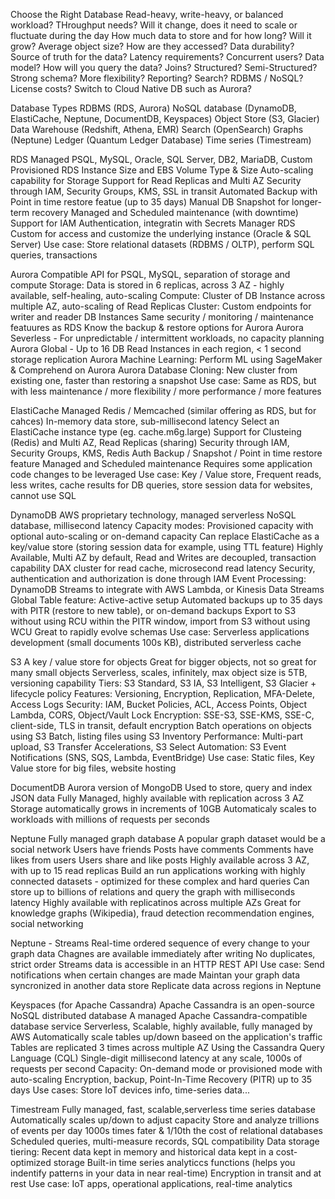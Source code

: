 Choose the Right Database
    Read-heavy, write-heavy, or balanced workload? THroughput needs? Will it change, does it need to scale or fluctuate during the day
    How much data to store and for how long? Will it grow? Average object size? How are they accessed?
    Data durability? Source of truth for the data?
    Latency requirements? Concurrent users?
    Data model? How will you query the data? Joins? Structured? Semi-Structured?
    Strong schema? More flexibility? Reporting? Search? RDBMS / NoSQL?
    License costs? Switch to Cloud Native DB such as Aurora?

Database Types
RDBMS (RDS, Aurora)
NoSQL database (DynamoDB, ElastiCache, Neptune, DocumentDB, Keyspaces)
Object Store (S3, Glacier)
Data Warehouse (Redshift, Athena, EMR)
Search (OpenSearch)
Graphs (Neptune)
Ledger (Quantum Ledger Database)
Time series (Timestream)

RDS
    Managed PSQL, MySQL, Oracle, SQL Server, DB2, MariaDB, Custom
    Provisioned RDS Instance Size and EBS Volume Type & Size
    Auto-scaling capability for Storage
    Support for Read Replicas and Multi AZ
    Security through IAM, Security Groups, KMS, SSL in transit
    Automated Backup with Point in time restore featue (up to 35 days)
    Manual DB Snapshot for longer-term recovery
    Managed and Scheduled maintenance (with downtime)
    Support for IAM Authentication, integratin with Secrets Manager
    RDS Custom for access and customize the underlying instance (Oracle & SQL Server)
    Use case: Store relational datasets (RDBMS / OLTP), perform SQL queries, transactions

Aurora
    Compatible API for PSQL, MySQL, separation of storage and compute
    Storage: Data is stored in 6 replicas, across 3 AZ - highly available, self-healing, auto-scaling
    Compute: Cluster of DB Instance across multiple AZ, auto-scaling of Read Replicas
    Cluster: Custom endpoints for writer and reader DB Instances
    Same security / monitoring / maintenance featuures as RDS
    Know the backup & restore options for Aurora
    Aurora Severless - For unpredictable / intermittent workloads, no capacity planning
    Aurora Global - Up to 16 DB Read Instances in each region, < 1 second storage replication
    Aurora Machine Learning: Perform ML using SageMaker & Comprehend on Aurora
    Aurora Database Cloning: New cluster from existing one, faster than restoring a snapshot
    Use case: Same as RDS, but with less maintenance / more flexibility / more performance / more features

ElastiCache
    Managed Redis / Memcached (similar offering as RDS, but for cahces)
    In-memory data store, sub-millisecond latency
    Select an ElastiCache instance type (eg. cache.m6g.large)
    Support for Clusteing (Redis) and Multi AZ, Read Replicas (sharing)
    Security through IAM, Security Groups, KMS, Redis Auth
    Backup / Snapshot / Point in time restore feature
    Managed and Scheduled maintenance
    Requires some application code changes to be leveraged
    Use case: Key / Value store, Frequent reads, less writes, cache results for DB queries, store session data for websites, cannot use SQL

DynamoDB
    AWS proprietary technology, managed serverless NoSQL database, millisecond latency
    Capacity modes: Provisioned capacity with optional auto-scaling or on-demand capacity
    Can replace ElastiCache as a key/value store (storing session data for example, using TTL feature)
    Highly Available, Multi AZ by default, Read and Writes are decoupled, transaction capability
    DAX cluster for read cache, microsecond read latency
    Security, authentication and authorization is done through IAM
    Event Processing: DynamoDB Streams to integrate with AWS Lambda, or Kinesis Data Streams
    Global Table feature: Active-active setup
    Automated backups up to 35 days with PITR (restore to new table), or on-demand backups
    Export to S3 without using RCU within the PITR window, import from S3 without using WCU
    Great to rapidly evolve schemas
    Use case: Serverless applications development (small documents 100s KB), distributed serverless cache

S3
    A key / value store for objects
    Great for bigger objects, not so great for many small objects
    Serverless, scales, infinitely, max object size is 5TB, versioning capability
    Tiers: S3 Standard, S3 IA, S3 Intelligent, S3 Glacier + lifecycle policy
    Features: Versioning, Encryption, Replication, MFA-Delete, Access Logs
    Security: IAM, Bucket Policies, ACL, Access Points, Object Lambda, CORS, Object/Vault Lock
    Encryption: SSE-S3, SSE-KMS, SSE-C, client-side, TLS in transit, default encryption
    Batch operations on objects using S3 Batch, listing files using S3 Inventory
    Performance: Multi-part upload, S3 Transfer Accelerations, S3 Select
    Automation: S3 Event Notifications (SNS, SQS, Lambda, EventBridge)
    Use case: Static files, Key Value store for big files, website hosting

DocumentDB
    Aurora version of MongoDB
    Used to store, query and index JSON data
    Fully Managed, highly available with replication across 3 AZ
    Storage automatically grows in increments of 10GB
    Automaticaly scales to workloads with millions of requests per seconds

Neptune
    Fully managed graph database
    A popular graph dataset would be a social network
        Users have friends
        Posts have comments
        Comments have likes from users
        Users share and like posts
    Highly available across 3 AZ, with up to 15 read replicas
    Build an run applications working with highly connected datasets - optimized for these complex and hard queries
    Can store up to billions of relations and query the graph with milliseconds latency
    Highly available with replicatinos across multiple AZs
    Great for knowledge graphs (Wikipedia), fraud detection recommendation engines, social networking

Neptune - Streams
    Real-time ordered sequence of every change to your graph data
    Chagnes are available immediately after writing
    No duplicates, strict order
    Streams data is accessible in an HTTP REST API
    Use case:
        Send notifications when certain changes are made
        Maintan your graph data syncronized in another data store
        Replicate data across regions in Neptune

Keyspaces (for Apache Cassandra)
    Apache Cassandra is an open-source NoSQL distributed database
    A managed Apache Cassandra-compatible database service
    Serverless, Scalable, highly available, fully managed by AWS
    Automatically scale tables up/down baseed on the application's traffic
    Tables are replicated 3 times across multiple AZ
    Using the Cassandra Query Language (CQL)
    Single-digit millisecond latency at any scale, 1000s of requests per second
    Capacity: On-demand mode or provisioned mode with auto-scaling
    Encryption, backup, Point-In-Time Recovery (PITR) up to 35 days
    Use cases: Store IoT devices info, time-series data...

Timestream
    Fully managed, fast, scalable,serverless time series database
    Automatically scales up/down to adjust capacity
    Store and analyze trillions of events per day
    1000s times fater & 1/10th the cost of relational databases
    Scheduled queries, multi-measure records, SQL compatibility
    Data storage tiering: Recent data kept in memory and historical data kept in a cost-optimized storage
    Built-in time series analyticcs functions (helps you indentify patterns in your data in near real-time)
    Encryption in transit and at rest
    Use case: IoT apps, operational applications, real-time analytics